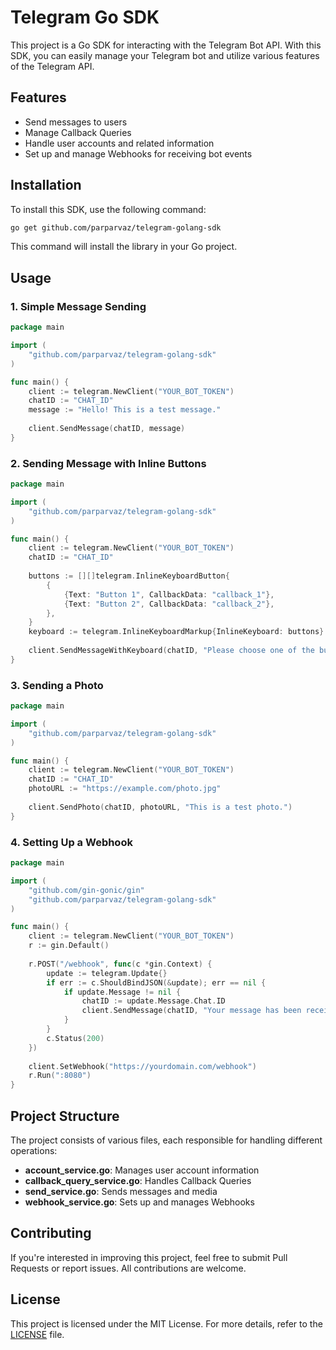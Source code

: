 
# Telegram Go SDK

This project is a Go SDK for interacting with the Telegram Bot API. With this SDK, you can easily manage your Telegram bot and utilize various features of the Telegram API.

## Features
- Send messages to users
- Manage Callback Queries
- Handle user accounts and related information
- Set up and manage Webhooks for receiving bot events

## Installation

To install this SDK, use the following command:

```bash
go get github.com/parparvaz/telegram-golang-sdk
```

This command will install the library in your Go project.

## Usage

### 1. Simple Message Sending
```go
package main

import (
    "github.com/parparvaz/telegram-golang-sdk"
)

func main() {
    client := telegram.NewClient("YOUR_BOT_TOKEN")
    chatID := "CHAT_ID"
    message := "Hello! This is a test message."
    
    client.SendMessage(chatID, message)
}
```

### 2. Sending Message with Inline Buttons
```go
package main

import (
    "github.com/parparvaz/telegram-golang-sdk"
)

func main() {
    client := telegram.NewClient("YOUR_BOT_TOKEN")
    chatID := "CHAT_ID"
    
    buttons := [][]telegram.InlineKeyboardButton{
        {
            {Text: "Button 1", CallbackData: "callback_1"},
            {Text: "Button 2", CallbackData: "callback_2"},
        },
    }
    keyboard := telegram.InlineKeyboardMarkup{InlineKeyboard: buttons}
    
    client.SendMessageWithKeyboard(chatID, "Please choose one of the buttons:", keyboard)
}
```

### 3. Sending a Photo
```go
package main

import (
    "github.com/parparvaz/telegram-golang-sdk"
)

func main() {
    client := telegram.NewClient("YOUR_BOT_TOKEN")
    chatID := "CHAT_ID"
    photoURL := "https://example.com/photo.jpg"
    
    client.SendPhoto(chatID, photoURL, "This is a test photo.")
}
```

### 4. Setting Up a Webhook
```go
package main

import (
    "github.com/gin-gonic/gin"
    "github.com/parparvaz/telegram-golang-sdk"
)

func main() {
    client := telegram.NewClient("YOUR_BOT_TOKEN")
    r := gin.Default()
    
    r.POST("/webhook", func(c *gin.Context) {
        update := telegram.Update{}
        if err := c.ShouldBindJSON(&update); err == nil {
            if update.Message != nil {
                chatID := update.Message.Chat.ID
                client.SendMessage(chatID, "Your message has been received!")
            }
        }
        c.Status(200)
    })
    
    client.SetWebhook("https://yourdomain.com/webhook")
    r.Run(":8080")
}
```

## Project Structure
The project consists of various files, each responsible for handling different operations:

- **account_service.go**: Manages user account information
- **callback_query_service.go**: Handles Callback Queries
- **send_service.go**: Sends messages and media
- **webhook_service.go**: Sets up and manages Webhooks

## Contributing
If you're interested in improving this project, feel free to submit Pull Requests or report issues. All contributions are welcome.

## License
This project is licensed under the MIT License. For more details, refer to the [LICENSE](LICENSE) file.
